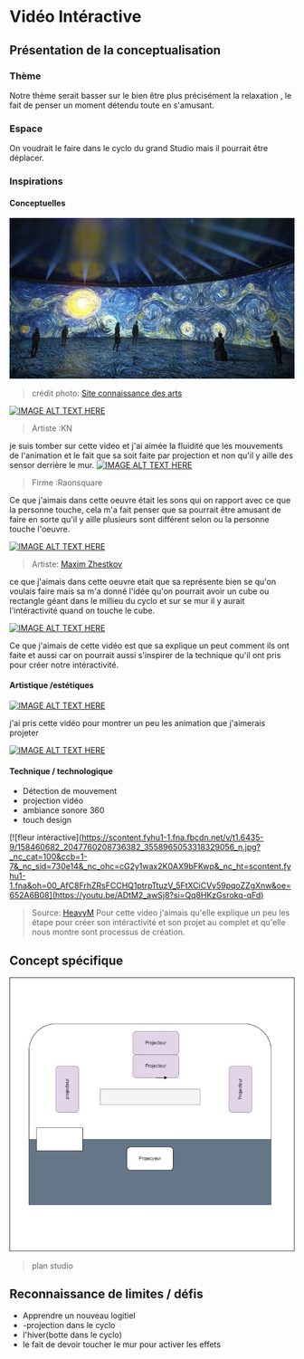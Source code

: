 # Vidéo Intéractive
## Présentation de la conceptualisation

### Thème 
Notre thème serait basser sur le bien être plus précisément la relaxation , le fait de penser un moment détendu toute en s'amusant.






### Espace 
On voudrait le faire dans le cyclo du grand Studio mais il pourrait être déplacer.

### Inspirations


#### Conceptuelles 
<img src="media/exposition_van_gogh.jpg" width="600px"></img> 
>  crédit photo: [Site connaissance des arts](https://www.connaissancedesarts.com/arts-expositions/art-moderne/van-gogh-goya-magritte-10-expositions-numeriques-ou-lart-nous-emerveille-11165758/)

[![IMAGE ALT TEXT HERE](https://i.ytimg.com/vi/YU1mx2s6qTA/hqdefault.jpg?sqp=-oaymwE2CNACELwBSFXyq4qpAygIARUAAIhCGAFwAcABBvABAfgBqg2AArgIigIMCAAQARhlIGUoZTAP&rs=AOn4CLDHuXob9wcPr4PrslLJN9qC0-VSKQ)](https://www.youtube.com/watch?v=YU1mx2s6qTA)

> Artiste :KN

je suis tomber sur cette video et j'ai aimée la fluidité que les mouvements de l'animation et le fait que sa soit faite par projection et non qu'il y aille des sensor derrière le mur.
[![IMAGE ALT TEXT HERE](https://i.ytimg.com/vi_webp/RG5Fi-eCLbc/sddefault.webp)](https://www.youtube.com/watch?v=RG5Fi-eCLbc)
> Firme :Raonsquare

Ce que j'aimais dans cette oeuvre était les sons qui on rapport avec ce que la personne touche, cela m'a fait penser que sa pourrait être amusant de faire en sorte qu'il y aille plusieurs sont différent selon ou la personne touche l'oeuvre.

[![IMAGE ALT TEXT HERE](https://i.pinimg.com/originals/de/0e/37/de0e370201fb1fbf37e90937a97103e0.jpg)](https://in.pinterest.com/pin/68740371195/)
> Artiste: [Maxim Zhestkov](https://zhestkov.studio/)

ce que j'aimais dans cette oeuvre etait que sa représente bien se qu'on voulais faire mais sa m'a donné l'idée qu'on pourrait avoir un cube ou rectangle géant dans le millieu du cyclo et sur se mur il y aurait l'intéractivité quand on touche le cube.

[![IMAGE ALT TEXT HERE](https://digitalessence.fr/wp-content/uploads/2020/04/DSC01190-1024x576.jpg)](https://www.youtube.com/watch?v=ioGUAQPRs98)

Ce que j'aimais de cette vidéo est que sa explique un peut comment ils ont faite et aussi car on pourrait aussi s'inspirer de la technique qu'il ont pris pour créer notre intéractivité.

#### Artistique /estétiques
[![IMAGE ALT TEXT HERE](https://i.ytimg.com/vi/QjaTnrS0IZM/hqdefault.jpg?sqp=-oaymwEcCNACELwBSFXyq4qpAw4IARUAAIhCGAFwAcABBg==&rs=AOn4CLAlUeq1fGoKy-bU2EaoBtuHYTS9-w)](https://www.youtube.com/watch?v=QjaTnrS0IZ)

j'ai pris cette vidéo pour montrer un peu les animation que j'aimerais projeter


[![IMAGE ALT TEXT HERE](https://i.ytimg.com/vi/lNLeRmnkug8/hqdefault.jpg?sqp=-oaymwEcCNACELwBSFXyq4qpAw4IARUAAIhCGAFwAcABBg==&rs=AOn4CLBx7UOL_BP6sDCPFe7JqQR9tI4L4Q)](https://www.youtube.com/watch?v=lNLeRmnkug8)

#### Technique / technologique  
- Détection de mouvement
- projection vidéo
- ambiance sonore 360
- touch design
  




[![fleur intéractive](https://scontent.fyhu1-1.fna.fbcdn.net/v/t1.6435-9/158460682_2047760208736382_3558965053318329056_n.jpg?_nc_cat=100&ccb=1-7&_nc_sid=730e14&_nc_ohc=cG2y1wax2K0AX9bFKwp&_nc_ht=scontent.fyhu1-1.fna&oh=00_AfC8FrhZRsFCCHQ1ptrpTtuzV_5FtXCiCVy59pqoZZgXnw&oe=652A6B08](https://youtu.be/ADtM2_awSj8?si=Qq8HKzGsrokq-qFd) 

> Source: [HeavyM](https://www.heavym.net/interactive-art-installation-with-sensors/)
Pour cette video j'aimais qu'elle explique un peu les étape pour créer son intéractivité et son projet au complet et qu'elle nous montre sont processus de création.


## Concept spécifique  

<img src="media/plan_projet.jpg" width="600px"></img> 
> plan studio

## Reconnaissance de limites / défis 
- Apprendre un nouveau logitiel
- -projection dans le cyclo
- l'hiver(botte dans le cyclo)
- le fait de devoir toucher le mur pour activer les effets




  

